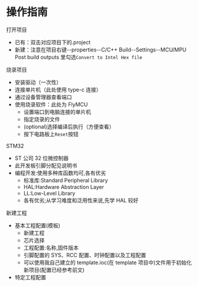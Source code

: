 # 操作指南

打开项目

- 已有：双击对应项目下的.project
- 新建：注意在项目右键--properties--C/C++ Build--Settings--MCU/MPU Post build outputs 里勾选`Convert to Intel Hex file`

烧录项目

- 安装驱动（一次性）
- 连接单片机（此处使用 type-c 连接）
- 通过设备管理器查看端口
- 使用烧录软件：此处为 FlyMCU
  - 设置端口到电脑连接的单片机
  - 指定烧录的文件
  - (optional)选择编译后执行（方便查看）
  - 按下电路板上`Reset`按钮

STM32

- ST 公司 32 位微控制器
- 此开发板引脚分配见说明书
- 编程开发:使用多种库函数均可,各有优劣
  - 标准库:Standard Peripheral Library
  - HAL:Hardware Abstraction Layer
  - LL:Low-Level Library
  - 各有优劣;从学习难度和泛用性来说,先学 HAL 较好

新建工程

- 基本工程配置(模板)
  - 新建工程
  - 芯片选择
  - 工程配置:名称,固件版本
  - 引脚配置的 SYS、RCC 配置、时钟配置以及工程配置
  - 可以使用我自己建立的 template.ioc(在 template 项目中)文件用于初始化新项目(配置已经参考前文)
- 特定工程配置
